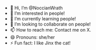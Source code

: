 - 👋 Hi, I’m @NoccianWrath
- 👀 I’m interested in people!
- 🌱 I’m currently learning people!
- 💞️ I’m looking to collaborate on people!
- 📫 How to reach me: Contact me on X.
- 😄 Pronouns: she/her
- ⚡ Fun fact: I like Jinx the cat!
